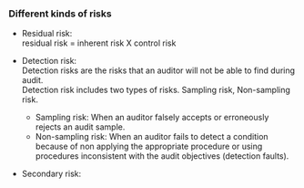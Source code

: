 ### Different kinds of risks
- Residual risk:  
  residual risk = inherent risk X control risk  
  
- Detection risk:  
  Detection risks are the risks that an auditor will not be able to find during audit.  
  Detection risk includes two types of risks. Sampling risk, Non-sampling risk.
  + Sampling risk: When an auditor falsely accepts or erroneously rejects an audit sample.
  + Non-sampling risk: When an auditor fails to detect a condition because of non applying the appropriate procedure or using procedures inconsistent with the audit objectives (detection faults).
- Secondary risk:  
<!--stackedit_data:
eyJoaXN0b3J5IjpbMjA5ODg3NzU2NCwtODg2NzU4MzkzLDE1OD
g0NTgzNzgsLTM0OTgxODQzNywzOTA5ODE2MTVdfQ==
-->